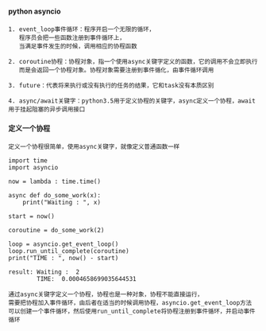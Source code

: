 #### python asyncio
>>>

    1. event_loop事件循环：程序开启一个无限的循环，
       程序员会把一些函数注册到事件循环上，
       当满足事件发生的时候，调用相应的协程函数

    2. coroutine协程：协程对象，指一个使用async关键字定义的函数，它的调用不会立即执行
       而是会返回一个协程对象。协程对象需要注册到事件循化，由事件循环调用

    3. future：代表将来执行或没有执行的任务的结果，它和task没有本质区别

    4. async/await关键字：python3.5用于定义协程的关键字，async定义一个协程，await用于挂起阻塞的异步调用接口

#### 定义一个协程
>>>
    定义一个协程很简单，使用async关键字，就像定义普通函数一样

    import time
    import asyncio

    now = lambda : time.time()

    async def do_some_work(x):
        print("Waiting : ", x)

    start = now()

    coroutine = do_some_work(2)

    loop = asyncio.get_event_loop()
    loop.run_until_complete(coroutine)
    print("TIME : ", now() - start)

    result: Waiting :  2
            TIME:  0.0004658699035644531

    通过async关键字定义一个协程，协程也是一种对象，协程不能直接运行，
    需要把协程加入事件循环，由后者在适当的时候调用协程，asyncio.get_event_loop方法
    可以创建一个事件循环，然后使用run_until_complete将协程注册到事件循环，并启动事件循环
